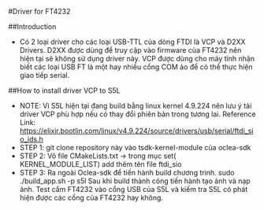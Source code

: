 #Driver for FT4232 

##Introduction 
 - Có 2 loại driver cho các loại USB-TTL của dòng FTDI là VCP và D2XX Drivers. D2XX được dùng để truy cập vào firmware của FT4232 nên hiện tại sẽ không sử dụng driver này. VCP được dùng cho máy tính nhận biết các loại USB FT là một hay nhiều cổng COM ảo để có thể thực hiện giao tiếp serial.
 
##How to install driver VCP to S5L
  - NOTE: Vì S5L hiện tại đang build bằng linux kernel 4.9.224 nên lưu ý tải driver VCP phù hợp nếu có thay đổi phiên bản trong tương lai. Reference Link: https://elixir.bootlin.com/linux/v4.9.224/source/drivers/usb/serial/ftdi_sio_ids.h 
  - STEP 1: git clone repository này vào tsdk-kernel-module của oclea-sdk
  - STEP 2: Vô file CMakeLists.txt -> trong mục set( KERNEL_MODULE_LIST) add thêm tên file ftdi_sio
  - STEP 3: Ra ngoài Oclea-sdk để tiến hành build chương trình.
  	sudo ./build_app.sh -p s5l
  Sau khi build thành công tiến hành tạo ảnh và nạp ảnh.
  Test cắm FT4232 vào cổng USB của S5L và kiếm tra S5L có phát hiện được các cổng của FT4232 hay không.
  
  
  
  
